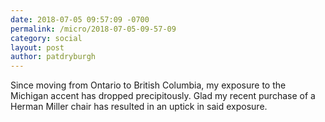 ```yaml
---
date: 2018-07-05 09:57:09 -0700
permalink: /micro/2018-07-05-09-57-09
category: social
layout: post
author: patdryburgh
---
```


Since moving from Ontario to British Columbia, my exposure to the Michigan accent has dropped precipitously. Glad my recent purchase of a Herman Miller chair has resulted in an uptick in said exposure.